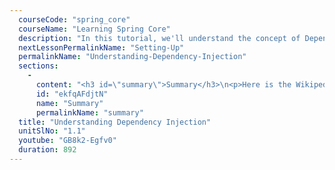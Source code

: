 ```yaml
---
  courseCode: "spring_core"
  courseName: "Learning Spring Core"
  description: "In this tutorial, we'll understand the concept of Dependency Injection and how it simplifies managing dependencies between objects."
  nextLessonPermalinkName: "Setting-Up"
  permalinkName: "Understanding-Dependency-Injection"
  sections: 
    - 
      content: "<h3 id=\"summary\">Summary</h3>\n<p>Here is the Wikipedia definition for dependency injection:</p>\n<blockquote>\n<p>Dependency injection is a software design pattern that allows the removal of hard-coded dependencies and makes it possible to change them, whether at run-time or compile-time.</p>\n</blockquote>\n<p>Given two objects that are dependent on each other, the idea is to decouple the dependencies between two objects. </p>\n<p>If every class were to instantiate every object it needs by using the <code>new</code> operator, would it work? Yes, it would! but that also means that the dependencies are tightly coupled. Every time the object is instantiated, it has the exact same set of dependencies. If you need the object to work with a different instance of any dependency, you&#39;ll need to modify the code of the class.</p>\n<p>Instead, if the object were to only deal with interfaces, and have the actual object instances supplied to it by setter methods, it opens the class up to a lot of possibilities. The same class could do different things depending on what instance is supplied to it. And the whole time, the class itself doesn&#39;t need to be modified since the class works at the interface level. So, as long as the supplied objects implement the interface, no changes to the class itself are necessary.</p>\n<p>This is the concept of dependency injection, and Spring provides a framework that simplifies writing code that uses this concept.</p>\n"
      id: "ekfqAFdjtN"
      name: "Summary"
      permalinkName: "summary"
  title: "Understanding Dependency Injection"
  unitSlNo: "1.1"
  youtube: "GB8k2-Egfv0"
  duration: 892
---
```

